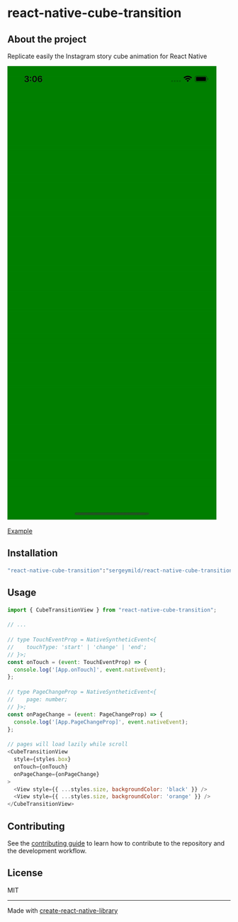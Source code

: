 # react-native-cube-transition

## About the project
Replicate easily the Instagram story cube animation for React Native

![](./preview.gif)

[Example](https://github.com/sergeymild/react-native-cube-transition/blob/main/example/src/App.tsx)

## Installation

```sh
"react-native-cube-transition":"sergeymild/react-native-cube-transition#0.1.0"
```

## Usage

```js
import { CubeTransitionView } from "react-native-cube-transition";

// ...

// type TouchEventProp = NativeSyntheticEvent<{
//    touchType: 'start' | 'change' | 'end';
// }>;
const onTouch = (event: TouchEventProp) => {
  console.log('[App.onTouch]', event.nativeEvent);
};

// type PageChangeProp = NativeSyntheticEvent<{
//    page: number;
// }>;
const onPageChange = (event: PageChangeProp) => {
  console.log('[App.PageChangeProp]', event.nativeEvent);
};

// pages will load lazily while scroll
<CubeTransitionView
  style={styles.box}
  onTouch={onTouch}
  onPageChange={onPageChange}
>
  <View style={{ ...styles.size, backgroundColor: 'black' }} />
  <View style={{ ...styles.size, backgroundColor: 'orange' }} />
</CubeTransitionView>
```

## Contributing

See the [contributing guide](CONTRIBUTING.md) to learn how to contribute to the repository and the development workflow.

## License

MIT

---

Made with [create-react-native-library](https://github.com/callstack/react-native-builder-bob)
